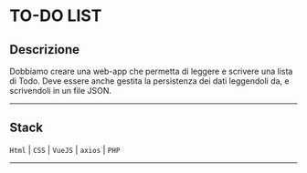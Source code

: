 # TO-DO LIST

## Descrizione
Dobbiamo creare una web-app che permetta di leggere e scrivere una lista di Todo.
Deve essere anche gestita la persistenza dei dati leggendoli da, e scrivendoli in un file JSON.

---
## Stack
`Html` | `CSS` | `VueJS` | `axios` | `PHP`

--- 

